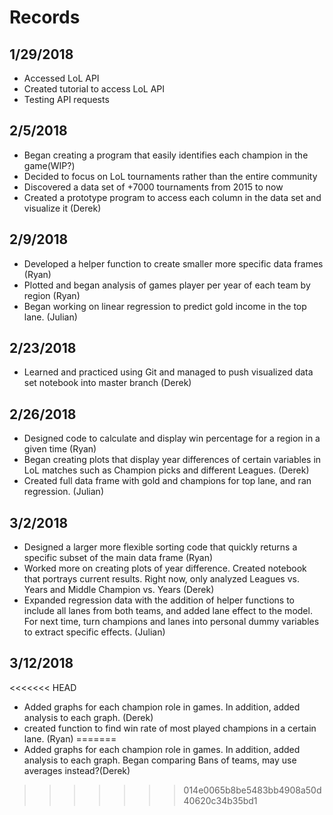# Records
## 1/29/2018
* Accessed LoL API
* Created tutorial to access LoL API
* Testing API requests
## 2/5/2018
* Began creating a program that easily identifies each champion in the game(WIP?)
* Decided to focus on LoL tournaments rather than the entire community
* Discovered a data set of +7000 tournaments from 2015 to now
* Created a prototype program to access each column in the data set and visualize it (Derek)
## 2/9/2018
* Developed a helper function to create smaller more specific data frames (Ryan)
* Plotted and began analysis of games player per year of each team by region (Ryan)
* Began working on linear regression to predict gold income in the top lane. (Julian)
## 2/23/2018
* Learned and practiced using Git and managed to push visualized data set notebook into master branch (Derek)
## 2/26/2018
* Designed code to calculate and display win percentage for a region in a given time (Ryan)
* Began creating plots that display year differences of certain variables in LoL matches such as Champion picks and different Leagues. (Derek)
* Created full data frame with gold and champions for top lane, and ran regression. (Julian)
## 3/2/2018
* Designed a larger more flexible sorting code that quickly returns a specific subset of the main data frame (Ryan)
* Worked more on creating plots of year difference. Created notebook that portrays current results. Right now, only analyzed Leagues vs. Years and Middle Champion vs. Years (Derek)
* Expanded regression data with the addition of helper functions to include all lanes from both teams, and added lane effect to the model. For next time, turn champions and lanes into personal dummy variables to extract specific effects. (Julian)
## 3/12/2018
<<<<<<< HEAD
* Added graphs for each champion role in games. In addition, added analysis to each graph. (Derek)
* created function to find win rate of most played champions in a certain lane. (Ryan)
=======
* Added graphs for each champion role in games. In addition, added analysis to each graph. Began comparing Bans of teams, may use averages instead?(Derek)
>>>>>>> 014e0065b8be5483bb4908a50d40620c34b35bd1
